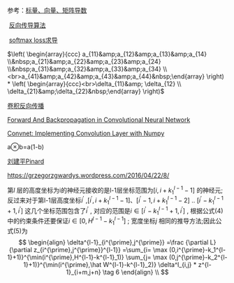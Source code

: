 



参考：[标量、向量、矩阵导数](https://blog.csdn.net/u010976453/article/details/54381248)

​        [反向传导算法](http://ufldl.stanford.edu/wiki/index.php/%E5%8F%8D%E5%90%91%E4%BC%A0%E5%AF%BC%E7%AE%97%E6%B3%95)

​        [softmax loss求导](https://blog.csdn.net/u014313009/article/details/51045303)

$\left( \begin{array}{ccc} a_{11}&amp;a_{12}&amp;a_{13}&amp;a_{14} \\&nbsp;a_{21}&amp;a_{22}&amp;a_{23}&amp;a_{24} \\&nbsp;a_{31}&amp;a_{32}&amp;a_{33}&amp;a_{34} \\<br>a_{41}&amp;a_{42}&amp;a_{43}&amp;a_{44}&nbsp;\end{array} \right) * \left( \begin{array}{ccc}<br>\delta_{11}&amp; \delta_{12} \\ \delta_{21}&amp;\delta_{22}&nbsp;\end{array} \right)$



[卷积反向传播](http://www.jefkine.com/general/2016/09/05/backpropagation-in-convolutional-neural-networks/)



[Forward And Backpropagation in Convolutional Neural Network](https://medium.com/@2017csm1006/forward-and-backpropagation-in-convolutional-neural-network-4dfa96d7b37e)



[Convnet: Implementing Convolution Layer with Numpy](https://wiseodd.github.io/techblog/2016/07/16/convnet-conv-layer/)



a⊗b=a(1-b)

[刘建平Pinard](https://www.cnblogs.com/pinard/p/6494810.html) 

https://grzegorzgwardys.wordpress.com/2016/04/22/8/





 第$l$ 层的高度坐标为i的神经元接收的是l-1层坐标范围为$[i,i+k_1^{l-1}-1]$ 的神经元; 反过来对于第l-1层高度坐标$i^{\prime}$ ,$[i^{\prime},i+k_1^{l-1}-1]$、$[i^{\prime}-1,i+k_1^{l-1}-2]$ .. $[i^{\prime}-k_1^{l-1}+1,i^{\prime}]$ 这几个坐标范围包含了$i^{\prime}$ , 对应的范围是$i \in [i^{\prime}-k_1^{l-1}+1,i^{\prime}]$ , 根据公式(4)中的约束条件还要保证$i \in [0,H^{l-1} - k_1^{l-1}]$ ; 宽度坐标$j$ 相同的推导方法;因此公式(5)为
$$
\begin{align}
\delta^{l-1}_{i^{\prime},j^{\prime}}
=\frac {\partial L} {\partial z_{i^{\prime},j^{\prime}}^{l-1}} 
=\sum_{i= \max (0,i^{\prime}-k_1^{l-1}+1)}^{\min(i^{\prime},H^{l-1}-k^{l-1}_1)}
	\sum_{j= \max (0,j^{\prime}-k_2^{l-1}+1)}^{\min(i^{\prime},\hat W^{l-1}-k^{l-1}_2)}
    	\delta^l_{i,j} * z^{l-1}_{i+m,j+n} \tag 6
\end{align} \\
$$

